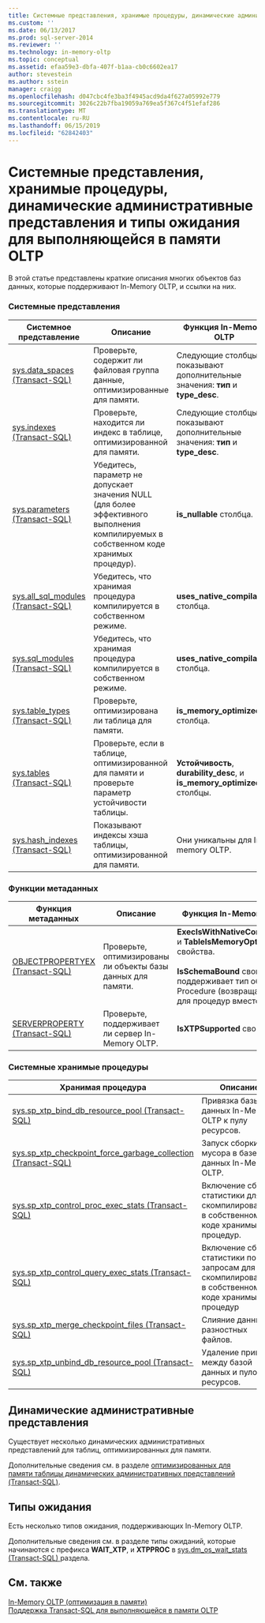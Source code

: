 ```yaml
---
title: Системные представления, хранимые процедуры, динамические административные представления и типы ожидания для выполняющейся в памяти OLTP | Документация Майкрософт
ms.custom: ''
ms.date: 06/13/2017
ms.prod: sql-server-2014
ms.reviewer: ''
ms.technology: in-memory-oltp
ms.topic: conceptual
ms.assetid: efaa59e3-dbfa-407f-b1aa-cb0c6602ea17
author: stevestein
ms.author: sstein
manager: craigg
ms.openlocfilehash: d047cbc4fe3ba3f4945acd9da4f627a05992e779
ms.sourcegitcommit: 3026c22b7fba19059a769ea5f367c4f51efaf286
ms.translationtype: MT
ms.contentlocale: ru-RU
ms.lasthandoff: 06/15/2019
ms.locfileid: "62842403"
---
```

# <a name="system-views-stored-procedures-dmvs-and-wait-types-for-in-memory-oltp"></a>Системные представления, хранимые процедуры, динамические административные представления и типы ожидания для выполняющейся в памяти OLTP
  В этой статье представлены краткие описания многих объектов баз данных, которые поддерживают In-Memory OLTP, и ссылки на них.  
  
### <a name="system-views"></a>Системные представления  
  
|Системное представление|Описание|Функция In-Memory OLTP|  
|-----------------|-----------------|-----------------------------|  
|[sys.data_spaces (Transact-SQL)](/sql/relational-databases/system-catalog-views/sys-data-spaces-transact-sql)|Проверьте, содержит ли файловая группа данные, оптимизированные для памяти.|Следующие столбцы показывают дополнительные значения: **тип** и **type_desc**.|  
|[sys.indexes (Transact-SQL)](/sql/relational-databases/system-catalog-views/sys-indexes-transact-sql)|Проверьте, находится ли индекс в таблице, оптимизированной для памяти.|Следующие столбцы показывают дополнительные значения: **тип** и **type_desc**.|  
|[sys.parameters (Transact-SQL)](/sql/relational-databases/system-catalog-views/sys-parameters-transact-sql)|Убедитесь, параметр не допускает значения NULL (для более эффективного выполнения компилируемых в собственном коде хранимых процедур).|**is_nullable** столбца.|  
|[sys.all_sql_modules &#40;Transact-SQL&#41;](/sql/relational-databases/system-catalog-views/sys-all-sql-modules-transact-sql)|Убедитесь, что хранимая процедура компилируется в собственном режиме.|**uses_native_compilation** столбца.|  
|[sys.sql_modules (Transact-SQL)](/sql/relational-databases/system-catalog-views/sys-sql-modules-transact-sql)|Убедитесь, что хранимая процедура компилируется в собственном режиме.|**uses_native_compilation** столбца.|  
|[sys.table_types &#40;Transact-SQL&#41;](/sql/relational-databases/system-catalog-views/sys-table-types-transact-sql)|Проверьте, оптимизирована ли таблица для памяти.|**is_memory_optimized** столбца.|  
|[sys.tables (Transact-SQL)](/sql/relational-databases/system-catalog-views/sys-tables-transact-sql)|Проверьте, если в таблице, оптимизированной для памяти и проверьте параметр устойчивости таблицы.|**Устойчивость**, **durability_desc**, и **is_memory_optimized** столбцы.|  
|[sys.hash_indexes &#40;Transact-SQL&#41;](/sql/relational-databases/system-catalog-views/sys-hash-indexes-transact-sql)|Показывают индексы хэша таблицы, оптимизированной для памяти.|Они уникальны для In-memory OLTP.|  
  
### <a name="metadata-functions"></a>Функции метаданных  
  
|Функция метаданных|Описание|Функция In-Memory OLTP|  
|-----------------------|-----------------|-----------------------------|  
|[OBJECTPROPERTYEX (Transact-SQL)](/sql/t-sql/functions/objectproperty-transact-sql)|Проверьте, оптимизированы ли объекты базы данных для памяти.|**ExecIsWithNativeCompilation** и **TableIsMemoryOptimized** свойства.<br /><br /> **IsSchemaBound** свойство поддерживает тип объекта Procedure (возвращают 0 для процедур вместо NULL).|  
|[SERVERPROPERTY (Transact-SQL)](/sql/t-sql/functions/serverproperty-transact-sql)|Проверьте, поддерживает ли сервер In-Memory OLTP.|**IsXTPSupported** свойство.|  
  
### <a name="system-stored-procedures"></a>Системные хранимые процедуры  
  
|Хранимая процедура|Описание|  
|----------------------|-----------------|  
|[sys.sp_xtp_bind_db_resource_pool &#40;Transact-SQL&#41;](/sql/relational-databases/system-stored-procedures/sys-sp-xtp-bind-db-resource-pool-transact-sql)|Привязка базы данных In-Memory OLTP к пулу ресурсов.|  
|[sys.sp_xtp_checkpoint_force_garbage_collection &#40;Transact-SQL&#41;](/sql/relational-databases/system-stored-procedures/sys-sp-xtp-checkpoint-force-garbage-collection-transact-sql)|Запуск сборки мусора в базе данных In-Memory OLTP.|  
|[sys.sp_xtp_control_proc_exec_stats &#40;Transact-SQL&#41;](/sql/relational-databases/system-stored-procedures/sys-sp-xtp-control-proc-exec-stats-transact-sql)|Включение сбора статистики для скомпилированных в собственном коде хранимых процедур.|  
|[sys.sp_xtp_control_query_exec_stats &#40;Transact-SQL&#41;](/sql/relational-databases/system-stored-procedures/sys-sp-xtp-control-query-exec-stats-transact-sql)|Включение сбора статистики по запросам для скомпилированных в собственном коде хранимых процедур|  
|[sys.sp_xtp_merge_checkpoint_files &#40;Transact-SQL&#41;](/sql/relational-databases/system-stored-procedures/sys-sp-xtp-merge-checkpoint-files-transact-sql)|Слияние данных и разностных файлов.|  
|[sys.sp_xtp_unbind_db_resource_pool &#40;Transact-SQL&#41;](/sql/relational-databases/system-stored-procedures/sys-sp-xtp-unbind-db-resource-pool-transact-sql)|Удаление привязки между базой данных и пулом ресурсов.|  
  
## <a name="dynamic-management-views-dmvs"></a>Динамические административные представления  
 Существует несколько динамических административных представлений для таблиц, оптимизированных для памяти.  
  
 Дополнительные сведения см. в разделе [оптимизированных для памяти таблицы динамических административных представлений &#40;Transact-SQL&#41;](/sql/relational-databases/system-dynamic-management-views/memory-optimized-table-dynamic-management-views-transact-sql).  
  
## <a name="wait-types"></a>Типы ожидания  
 Есть несколько типов ожидания, поддерживающих In-Memory OLTP.  
  
 Дополнительные сведения см. в разделе типы ожиданий, которые начинаются с префикса **WAIT_XTP**, и **XTPPROC** в [sys.dm_os_wait_stats &#40;Transact-SQL&#41; ](/sql/relational-databases/system-dynamic-management-views/sys-dm-os-wait-stats-transact-sql) раздела.  
  
## <a name="see-also"></a>См. также  
 [In-Memory OLTP (оптимизация в памяти)](../relational-databases/in-memory-oltp/in-memory-oltp-in-memory-optimization.md)   
 [Поддержка Transact-SQL для выполняющейся в памяти OLTP](../relational-databases/in-memory-oltp/transact-sql-support-for-in-memory-oltp.md)  
  
  
